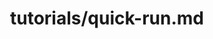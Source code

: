 ---
title: tutorials/quick-run.md
showAuthorInfo: false
redirect_path: https://kotlinlang.org/docs/quick-run.html
---